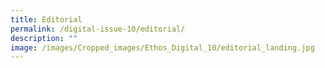 ```yaml
---
title: Editorial
permalink: /digital-issue-10/editorial/
description: ""
image: /images/Cropped_images/Ethos_Digital_10/editorial_landing.jpg
---
```

